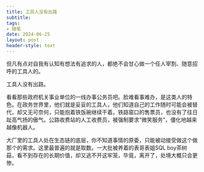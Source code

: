 ```yaml
---
title: 工具人没有出路
subtitle: 
tags: 
- 随笔
date: 2024-06-25
layout: post
header-style: text
---
```


但凡有点对自我有认知有想法有追求的人，都绝不会甘心做一个任人宰割、随意招呼的工具人的。

工具人没有出路。

看看那些政府机关事业单位的一线办事公务员吧。脸难看事难办，是这类人的特色。在政务世界里，他们就是妥妥的工具人，他们知道自己的工作随时可能会被替代，却又无可奈何，只能抱着铁饭碗继续干着。铁路窗口的售票员，也没有了往日趾高气扬的傲气。公路收费站的人工收费员，被强制要求“微笑服务”，僵化地越来越像机器人。

大厂里的工具人处在生态链的底层，你不知道事情的原委，只能被动接受做这个做那个的需求。这里最普遍的就是取数。一大批被养着的表哥表姐SQL boy茶树菇，看不到存在的长期价值，却又逃不开这牢笼，毕竟，离开了，处境大概只会更惨。